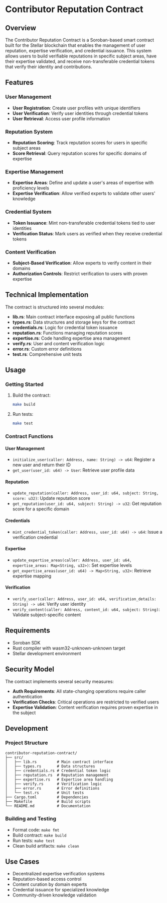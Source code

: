 # Contributor Reputation Contract

## Overview

The Contributor Reputation Contract is a Soroban-based smart contract built for the Stellar blockchain that enables the management of user reputation, expertise verification, and credential issuance. This system allows users to build verifiable reputations in specific subject areas, have their expertise validated, and receive non-transferable credential tokens that verify their identity and contributions.

## Features

### User Management
- **User Registration**: Create user profiles with unique identifiers
- **User Verification**: Verify user identities through credential tokens
- **User Retrieval**: Access user profile information

### Reputation System
- **Reputation Scoring**: Track reputation scores for users in specific subject areas
- **Score Retrieval**: Query reputation scores for specific domains of expertise

### Expertise Management
- **Expertise Areas**: Define and update a user's areas of expertise with proficiency levels
- **Expertise Verification**: Allow verified experts to validate other users' knowledge

### Credential System
- **Token Issuance**: Mint non-transferable credential tokens tied to user identities
- **Verification Status**: Mark users as verified when they receive credential tokens

### Content Verification
- **Subject-Based Verification**: Allow experts to verify content in their domains
- **Authorization Controls**: Restrict verification to users with proven expertise

## Technical Implementation

The contract is structured into several modules:

- **lib.rs**: Main contract interface exposing all public functions
- **types.rs**: Data structures and storage keys for the contract
- **credentials.rs**: Logic for credential token issuance
- **reputation.rs**: Functions managing reputation scores
- **expertise.rs**: Code handling expertise area management
- **verify.rs**: User and content verification logic
- **error.rs**: Custom error definitions
- **test.rs**: Comprehensive unit tests

## Usage

### Getting Started

1. Build the contract:
   ```bash
   make build
   ```

2. Run tests:
   ```bash
   make test
   ```

### Contract Functions

#### User Management
- `initialize_user(caller: Address, name: String) -> u64`: Register a new user and return their ID
- `get_user(user_id: u64) -> User`: Retrieve user profile data

#### Reputation
- `update_reputation(caller: Address, user_id: u64, subject: String, score: u32)`: Update reputation score
- `get_reputation(user_id: u64, subject: String) -> u32`: Get reputation score for a specific domain

#### Credentials
- `mint_credential_token(caller: Address, user_id: u64) -> u64`: Issue a verification credential

#### Expertise
- `update_expertise_areas(caller: Address, user_id: u64, expertise_areas: Map<String, u32>)`: Set expertise levels
- `get_expertise_areas(user_id: u64) -> Map<String, u32>`: Retrieve expertise mapping

#### Verification
- `verify_user(caller: Address, user_id: u64, verification_details: String) -> u64`: Verify user identity
- `verify_content(caller: Address, content_id: u64, subject: String)`: Validate subject-specific content

## Requirements

- Soroban SDK
- Rust compiler with wasm32-unknown-unknown target
- Stellar development environment

## Security Model

The contract implements several security measures:

- **Auth Requirements**: All state-changing operations require caller authentication
- **Verification Checks**: Critical operations are restricted to verified users
- **Expertise Validation**: Content verification requires proven expertise in the subject

## Development

### Project Structure

```
contributor-reputation-contract/
├── src/
│   ├── lib.rs         # Main contract interface
│   ├── types.rs       # Data structures
│   ├── credentials.rs # Credential token logic
│   ├── reputation.rs  # Reputation management
│   ├── expertise.rs   # Expertise area handling
│   ├── verify.rs      # Verification logic
│   ├── error.rs       # Error definitions
│   └── test.rs        # Unit tests
├── Cargo.toml         # Dependencies
├── Makefile           # Build scripts
└── README.md          # Documentation
```

### Building and Testing

- Format code: `make fmt`
- Build contract: `make build`
- Run tests: `make test`
- Clean build artifacts: `make clean`

## Use Cases

- Decentralized expertise verification systems
- Reputation-based access control
- Content curation by domain experts
- Credential issuance for specialized knowledge
- Community-driven knowledge validation